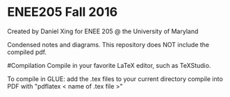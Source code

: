 # ENEE205 Fall 2016

Created by Daniel Xing for ENEE 205 @ the University of Maryland

Condensed notes and diagrams.
This repository does NOT include the compiled pdf.

#Compilation
Compile in your favorite LaTeX editor, such as TeXStudio.

To compile in GLUE:
  add the .tex files to your current directory
  compile into PDF with "pdflatex < name of .tex file >"
